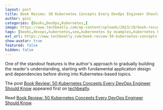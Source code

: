 ```yaml
---
layout: post
title: Book Review: 50 Kubernetes Concepts Every DevOps Engineer Should Know
author: gini
categories: [Books,DevOps,Kubernetes,]
image: https://www.techbeatly.com/wp-content/uploads/2023/10/book-review-50-kubernetes-concepts-every-devops-engineer-should-know-1024x750.jpeg
tags: [books,devops,kubernetes,seo,kuberenetes by examples,kubernetes book,michael levan book,]
ext_url: https://www.techbeatly.com/book-review-50-kubernetes-concepts-every-devops-engineer-should-know/
show-avatar: true
featured: false
hidden: false
---
```


<p>One of the standout features is the author's approach to gradually building the reader's understanding, starting with fundamental application design and dependencies before diving into Kubernetes-based topics. </p>
<p>The post <a href="https://www.techbeatly.com/book-review-50-kubernetes-concepts-every-devops-engineer-should-know/">Book Review: 50 Kubernetes Concepts Every DevOps Engineer Should Know</a> appeared first on <a href="https://www.techbeatly.com">techbeatly</a>.</p>

Read [Book Review: 50 Kubernetes Concepts Every DevOps Engineer Should Know](https://www.techbeatly.com/book-review-50-kubernetes-concepts-every-devops-engineer-should-know/).
